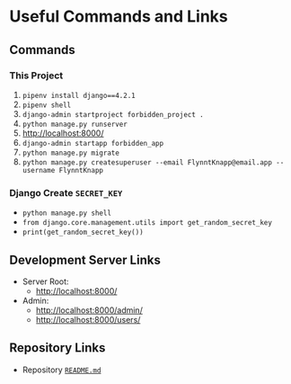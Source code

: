 # Useful Commands and Links

## Commands

### This Project

1. `pipenv install django==4.2.1`
1. `pipenv shell`
1. `django-admin startproject forbidden_project .`
1. `python manage.py runserver`
1. <http://localhost:8000/>
1. `django-admin startapp forbidden_app`
1. `python manage.py migrate`
1. `python manage.py createsuperuser --email FlynntKnapp@email.app --username FlynntKnapp`

### Django Create `SECRET_KEY`

* `python manage.py shell`
* `from django.core.management.utils import get_random_secret_key`
* `print(get_random_secret_key())`

## Development Server Links

* Server Root:
  * <http://localhost:8000/>
* Admin:
  * <http://localhost:8000/admin/>
  * <http://localhost:8000/users/>

## Repository Links

* Repository [`README.md`](../README.md)
